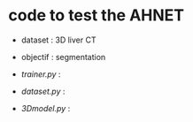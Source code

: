 # code to test the AHNET
* dataset : 3D liver CT
* objectif : segmentation 

* *trainer.py* :
* *dataset.py* :
* *3Dmodel.py* :
